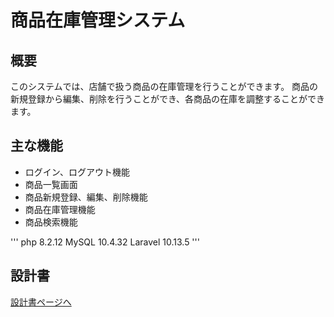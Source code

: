 <!-- ## 商品管理システム

### 環境構築手順

* Gitクローン
* .env.example をコピーして .env を作成
* MySQLのデータベース作成（名前：item_management）
* Macの場合 .env の DB_PASSWORD を root に修正（Windowsは修正不要）

    ```INI
    DB_PASSWORD=root
    ```

* APP_KEY生成

    ```console
    php artisan key:generate
    ```

* Composerインストール

    ```console
    composer install
    ```

* フロント環境構築

    ```console
    npm ci
    npm run build
    ```

* マイグレーション

    ```console
    php artisan migrate
    ```

* 起動

    ```console
    php artisan serve
    ``` -->

# 商品在庫管理システム

## 概要
このシステムでは、店舗で扱う商品の在庫管理を行うことができます。
商品の新規登録から編集、削除を行うことができ、各商品の在庫を調整することができます。

## 主な機能
- ログイン、ログアウト機能
- 商品一覧画面
- 商品新規登録、編集、削除機能
- 商品在庫管理機能
- 商品検索機能

'''
php 8.2.12
MySQL 10.4.32
Laravel 10.13.5
'''

## 設計書
[設計書ページへ](test)

